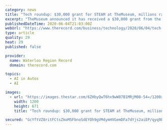 ```yaml
---
category: news
title: "Tech roundup: $30,000 grant for STEAM at TheMuseum, millions raised for self-driving robots"
excerpt: "TheMuseum announced it has received a $30,000 grant from the NSCERC PromoScience program to help fund The Underground Studio MakerSpace at TheMuseum, a space that offers a wide range of STEAM (science,"
publishedDateTime: 2020-06-04T21:03:00Z
webUrl: "https://www.therecord.com/business/technology/2020/06/04/tech-roundup-themuseum-is-given-30k-for-steam-education-laurier-entrepeneurs-win-national-competition.html"
type: article
quality: 29
heat: 29
published: false

provider:
  name: Waterloo Region Record
  domain: therecord.com

topics:
  - AI in Autos
  - AI

images:
  - url: "https://images.thestar.com/6ZHbyQwT6hx9wW87B1MRjM08-54=/1200x671/smart/filters:cb(1591303782135)/https://www.therecord.com/content/dam/therecord/business/technology/2020/06/04/tech-roundup-themuseum-is-given-30k-for-steam-education-laurier-entrepeneurs-win-national-competition/b_themuseum.jpg"
    width: 1200
    height: 671
    title: "Tech roundup: $30,000 grant for STEAM at TheMuseum, millions raised for self-driving robots"

secured: "GcYftVZ8ritFCtsZkoM5FbnoSdEYOh9gVMdymHVGemDFa7dYjs2aiEP/qyq9EcIhVOaJFTKsi5lk+hRO5a0R9qwyyZ9sxRFoTYvMMXX4Ilt9ox8oH1W3ShSdPLUh3RpqaUNxBnKM5aCUaygDFRXcsaR5OLquxN0Rh70tN/LObgq+VN21Wyjn0Boy4gwVfs9tDPbc1EcP4VHuiVRGIgkxIIM5NI/83FHnIiw0x7CNh3tqH3xCNaMIT1V4AAIWOXDWTnsnEB4c1OOpso+U3GmjBN/pgC7FvPea76sHXfn5fpZwJD4OYfEssy65MTEj+4/I;Nwq5SmJhi7PUDSQkgPGYeg=="
---
```


